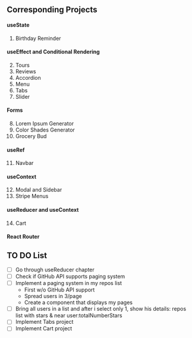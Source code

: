 ## Corresponding Projects

#### useState

1. Birthday Reminder

#### useEffect and Conditional Rendering

2. Tours
3. Reviews
4. Accordion
5. Menu
6. Tabs
7. Slider

#### Forms

8. Lorem Ipsum Generator
9. Color Shades Generator
10. Grocery Bud

#### useRef

11. Navbar

#### useContext

12. Modal and Sidebar
13. Stripe Menus

#### useReducer and useContext

14. Cart

#### React Router

## TO DO List
- [ ] Go through useReducer chapter
- [ ] Check if GitHub API supports paging system
- [ ] Implement a paging system in my repos list
  - First w/o GitHub API support
  - Spread users in 3/page
  - Create a component that displays my pages
- [ ] Bring all users in a list and after i select only 1, show his details: repos list with stars & near user:totalNumberStars
- [ ] Implement Tabs project
- [ ] Implement Cart project
